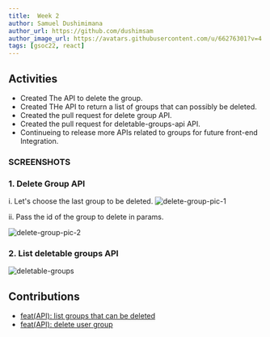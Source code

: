 ```yaml
---
title:  Week 2
author: Samuel Dushimimana
author_url: https://github.com/dushimsam
author_image_url: https://avatars.githubusercontent.com/u/66276301?v=4
tags: [gsoc22, react]
---
```


<!--
SPDX-License-Identifier: CC-BY-SA-4.0

SPDX-FileCopyrightText: 2022 Samuel Dushimimana <dushsam100@gmail.com>
-->

## Activities

- Created The API to delete the group.
- Created THe API to return a list of groups that can possibly be deleted.
- Created the pull request for delete group API.
- Created the pull request for deletable-groups-api API.
- Continueing to release more APIs related to groups for future
  front-end Integration.


### SCREENSHOTS

### 1. Delete Group API

i. Let's choose the last group to be deleted.
![delete-group-pic-1](/img/reactUI/api/Groups/delete_api_1.png)


ii. Pass the id of the group to delete in params.

![delete-group-pic-2](/img/reactUI/api/Groups/delete_api_2.png)

###  2. List deletable groups API
![deletable-groups](/img/reactUI/api/Groups/deletable_groups.png)


## Contributions

- [feat(API): list groups that can be deleted](https://github.com/fossology/fossology/pull/2247)
- [feat(API): delete user group](https://github.com/fossology/fossology/pull/2244)